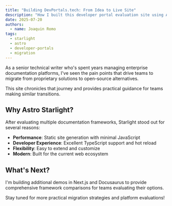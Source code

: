 ```yaml
---
title: "Building DevPortals.tech: From Idea to Live Site"
description: "How I built this developer portal evaluation site using Astro Starlight"
date: 2025-07-20
authors:
  - name: Joaquin Romo
tags:
  - starlight
  - astro
  - developer-portals
  - migration
---
```


As a senior technical writer who's spent years managing enterprise documentation platforms, I've seen the pain points that drive teams to migrate from proprietary solutions to open-source alternatives.

This site chronicles that journey and provides practical guidance for teams making similar transitions.

## Why Astro Starlight?

After evaluating multiple documentation frameworks, Starlight stood out for several reasons:

- **Performance**: Static site generation with minimal JavaScript
- **Developer Experience**: Excellent TypeScript support and hot reload
- **Flexibility**: Easy to extend and customize
- **Modern**: Built for the current web ecosystem

## What's Next?

I'm building additional demos in Next.js and Docusaurus to provide comprehensive framework comparisons for teams evaluating their options.

Stay tuned for more practical migration strategies and platform evaluations!